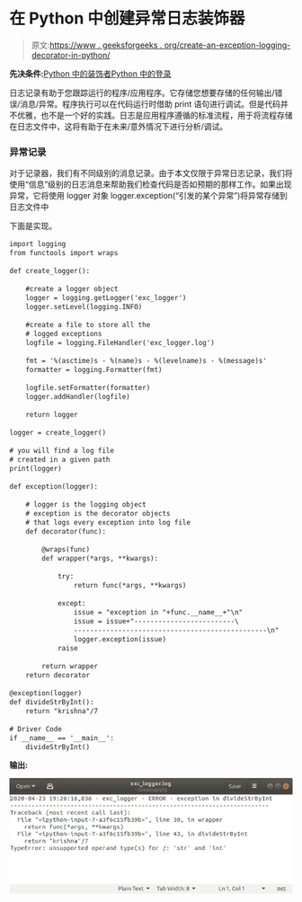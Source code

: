 # 在 Python 中创建异常日志装饰器

> 原文:[https://www . geeksforgeeks . org/create-an-exception-logging-decorator-in-python/](https://www.geeksforgeeks.org/create-an-exception-logging-decorator-in-python/)

**先决条件:**[Python 中的装饰者](https://www.geeksforgeeks.org/decorators-in-python/)[Python 中的登录](https://www.geeksforgeeks.org/logging-in-python/)

日志记录有助于您跟踪运行的程序/应用程序。它存储您想要存储的任何输出/错误/消息/异常。程序执行可以在代码运行时借助 print 语句进行调试。但是代码并不优雅，也不是一个好的实践。日志是应用程序遵循的标准流程，用于将流程存储在日志文件中，这将有助于在未来/意外情况下进行分析/调试。

### 异常记录

对于记录器，我们有不同级别的消息记录。由于本文仅限于异常日志记录，我们将使用“信息”级别的日志消息来帮助我们检查代码是否如预期的那样工作。如果出现异常，它将使用 logger 对象 logger.exception(“引发的某个异常”)将异常存储到日志文件中

下面是实现。

```
import logging
from functools import wraps

def create_logger(): 

    #create a logger object
    logger = logging.getLogger('exc_logger')
    logger.setLevel(logging.INFO)

    #create a file to store all the 
    # logged exceptions
    logfile = logging.FileHandler('exc_logger.log')

    fmt = '%(asctime)s - %(name)s - %(levelname)s - %(message)s'
    formatter = logging.Formatter(fmt)

    logfile.setFormatter(formatter)
    logger.addHandler(logfile)

    return logger

logger = create_logger()

# you will find a log file
# created in a given path
print(logger)

def exception(logger):

    # logger is the logging object
    # exception is the decorator objects 
    # that logs every exception into log file
    def decorator(func):

        @wraps(func)
        def wrapper(*args, **kwargs):

            try:
                return func(*args, **kwargs)

            except:
                issue = "exception in "+func.__name__+"\n"
                issue = issue+"-------------------------\
                ------------------------------------------------\n"
                logger.exception(issue)
            raise

        return wrapper
    return decorator

@exception(logger)
def divideStrByInt():
    return "krishna"/7

# Driver Code
if __name__ == '__main__':
    divideStrByInt()   
```

**输出:**

![logging-decorator-python](img/958e776d6ae1475ee6ebbe8544400845.png)